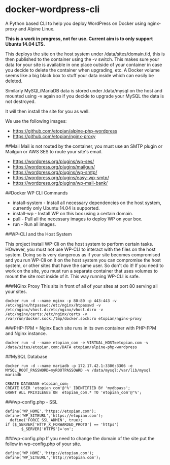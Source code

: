 # docker-wordpress-cli
A Python based CLI to help you deploy WordPress on Docker using nginx-proxy and Alpine Linux.

**This is a work in progress, not for use. Current aim is to only support Ubuntu 14.04 LTS.**

This deploys the site on the host system under /data/sites/domain.tld, this is then published to the container using the -v switch. This makes sure your data for your site is available in one place outside of your container in case you decide to delete the container when upgrading, etc. A Docker volume seems like a big black box to stuff your data inside which can easily be deleted.

Similarly MySQL/MariaDB data is stored under /data/mysql on the host and mounted using -v again so if you decide to upgrade your MySQL the data is not destroyed.

It will then install the site for you as well.

We use the following images:

* https://github.com/etopian/alpine-php-wordpress
* https://github.com/etopian/nginx-proxy


##Mail
Mail is not routed by the container, you must use an SMTP plugin or Mailgun or AWS SES to route your site's email.
* https://wordpress.org/plugins/wp-ses/
* https://wordpress.org/plugins/mailgun/
* https://wordpress.org/plugins/wp-smtp/
* https://wordpress.org/plugins/easy-wp-smtp/
* https://wordpress.org/plugins/wp-mail-bank/


##Docker WP CLI Commands
* install-system - Install all necessary dependencies on the host system, currently only Ubuntu 14.04 is supported.
* install-wp - Install WP on this box using a certain domain.
* pull - Pull all the necessary images to deploy WP on your box.
* run - Run all images.

##WP-CLI and the Host System

This project install WP-Cli on the host system to perform certain tasks. HOwever, you must not use WP-CLI to interact with the files on the host system. Doing so is very dangerous as if your site becomes compromised and you run WP-Cli on it on the host system you can compromise the host system, or other sites that have the same user. So don't do it! If you need to work on the site, you must run a separate container that uses volumes to mount the site root inside of it. This way running WP-CLI is safe.

###NGinx Proxy
This sits in front of all of your sites at port 80 serving all your sites.
```
docker run -d --name nginx -p 80:80 -p 443:443 -v /etc/nginx/htpasswd:/etc/nginx/htpasswd -v /etc/nginx/vhost.d:/etc/nginx/vhost.d:ro -v /etc/nginx/certs:/etc/nginx/certs -v /var/run/docker.sock:/tmp/docker.sock:ro etopian/nginx-proxy
```

###PHP-FPM + Nginx
Each site runs in its own container with PHP-FPM and Nginx instance.
```
docker run -d --name etopian_com -e VIRTUAL_HOST=etopian.com -v /data/sites/etopian.com:/DATA etopian/alpine-php-wordpress
```

##MySQL Database
```
docker run -d --name mariadb -p 172.17.42.1:3306:3306 -e MYSQL_ROOT_PASSWORD=myROOTPASSOWRD -v /data/mysql:/var/lib/mysql mariadb

CREATE DATABASE etopian_com;
CREATE USER 'etopian_com'@'%' IDENTIFIED BY 'mydbpass';
GRANT ALL PRIVILEGES ON  etopian_com.* TO 'etopian_com'@'%';
 ```

###wp-config.php - SSL


```
define('WP_HOME','https://etopian.com');
define('WP_SITEURL','https://etopian.com');
  define('FORCE_SSL_ADMIN', true);
if ($_SERVER['HTTP_X_FORWARDED_PROTO'] == 'https')
       $_SERVER['HTTPS']='on';
```

###wp-config.php
If you need to change the domain of the site put the follow in wp-config.php of your site.
```
define('WP_HOME','http://etopian.com');
define('WP_SITEURL','http://etopian.com');
```
